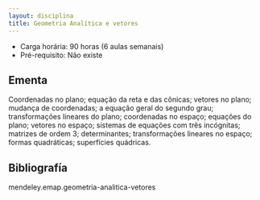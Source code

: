 ```yaml
---
layout: disciplina
title: Geometria Analítica e vetores
---
```


- Carga horária: 90 horas (6 aulas semanais) 
- Pré-requisito: Não existe

## Ementa 

Coordenadas no plano; equação da reta e das cônicas; vetores
no plano; mudança de coordenadas; a equação geral do segundo grau;
transformações lineares do plano; coordenadas no espaço; equações do
plano; vetores no espaço; sistemas de equações com três incógnitas;
matrizes de ordem 3; determinantes; transformações lineares no espaço;
formas quadráticas; superfícies quádricas.

## Bibliografía

mendeley.emap.geometria-analitica-vetores
